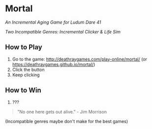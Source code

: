 # Mortal
*An Incremental Aging Game for Ludum Dare 41*

*Two Incompatible Genres: Incremental Clicker & Life Sim*

## How to Play
1. Go to the game: http://deathraygames.com/play-online/mortal/ (or https://deathraygames.github.io/mortal/)
1. Click the button
1. Keep clicking

## How to Win
1. ???

> "No one here gets out alive." - Jim Morrison

(Incompatible genres maybe don't make for the best games)
